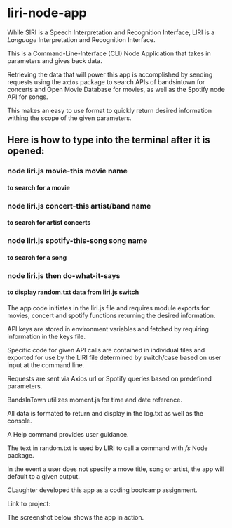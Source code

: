 # liri-node-app

While SIRI is a Speech Interpretation and Recognition Interface, LIRI is a _Language_ Interpretation and Recognition Interface.

This is a Command-Line-Interface (CLI) Node Application that takes in parameters and gives back data.

Retrieving the data that will power this app is accomplished by sending requests using the `axios` package to search APIs of bandsintown for concerts and Open Movie Database for movies, as well as the Spotify node API for songs.

This makes an easy to use format to quickly return desired information withing the scope of the given parameters.

## Here is how to type into the terminal after it is opened:
### node liri.js movie-this movie name
#### to search for a movie
### node liri.js concert-this artist/band name
#### to search for artist concerts
### node liri.js spotify-this-song song name
#### to search for a song
### node liri.js then do-what-it-says
#### to display random.txt data from liri.js switch

The app code initiates in the liri.js file and requires module exports for movies, concert and spotify functions returning the desired information.

API keys are stored in environment variables and fetched by requiring information in the keys file. 

Specific code for given API calls are contained in individual files and exported for use by the LIRI file determined by switch/case based on user input at the command line. 

Requests are sent via Axios url or Spotify queries based on predefined parameters.

BandsInTown utilizes moment.js for time and date reference.

All data is formated to return and display in the log.txt as well as the console.

A Help command provides user guidance.

The text in random.txt is used by LIRI to call a command with *fs* Node package.

In the event a user does not specify a move title, song or artist, the app will default to a given output.

CLaughter developed this app as a coding bootcamp assignment.

Link to project: 

The screenshot below shows the app in action.
